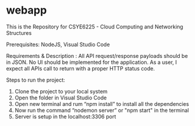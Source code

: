 # webapp

This is the Repository for CSYE6225 - Cloud Computing and Networking Structures

Prerequisites: NodeJS, Visual Studio Code

Requirements & Description : All API request/response payloads should be in JSON. No UI should be implemented for the application. As a user, I expect all APIs call to return with a proper HTTP status code.

Steps to run the project:
1. Clone the project to your local system
2. Open the folder in Visual Studio Code
3. Open new terminal and rum “npm install” to install all the dependencies
4. Now run the command “nodemon server” or "npm start" in the terminal
5. Server is setup in the localhost:3306 port
